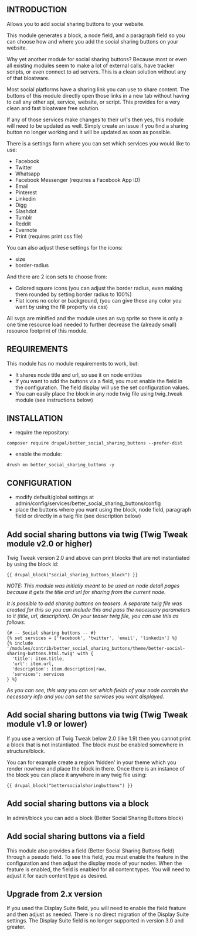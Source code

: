 INTRODUCTION
------------
Allows you to add social sharing buttons to your website.

This module generates a block, a node field, and a paragraph field so you can
choose how and where you add the social sharing buttons on your website.

Why yet another module for social sharing buttons? Because most or even all
existing modules seem to make a lot of external calls, have tracker scripts, or
even connect to ad servers. This is a clean solution without any of that
bloatware.

Most social platforms have a sharing link you can use to share content. The
buttons of this module directly open those links in a new tab without having to
call any other api, service, website, or script. This provides for a very clean
and fast bloatware free solution.

If any of those services make changes to their url's then yes, this module will
need to be updated as well. Simply create an issue if you find a sharing button
no longer working and it will be updated as soon as possible.

There is a settings form where you can set which services you would like to use:
- Facebook
- Twitter
- Whatsapp
- Facebook Messenger (requires a Facebook App ID)
- Email
- Pinterest
- Linkedin
- Digg
- Slashdot
- Tumblr
- Reddit
- Evernote
- Print (requires print css file)


You can also adjust these settings for the icons:
- size
- border-radius

And there are 2 icon sets to choose from:
- Colored square icons (you can adjust the border radius, even making them
rounded by setting border radius to 100%)
- Flat icons no color or background, (you can give these any color you want by
using the fill property via css)

All svgs are minified and the module uses an svg sprite so there is only a one
time resource load needed to further decrease the (already small) resource
footprint of this module.

REQUIREMENTS
------------

This module has no module requirements to work, but:
- It shares node title and url, so use it on node entities
- If you want to add the buttons via a field, you must enable the field in
the configuration. The field display will use the set configuration values.
- You can easily place the block in any node twig file using twig_tweak module
(see instructions below)

INSTALLATION
-----------
- require the repository:
```
composer require drupal/better_social_sharing_buttons --prefer-dist
```
- enable the module:
```
drush en better_social_sharing_buttons -y
```

CONFIGURATION
--------------
- modify default/global settings at admin/config/services/better_social_sharing_buttons/config
- place the buttons where you want using the block, node field, paragraph field
or directly in a twig
  file (see description below)

Add social sharing buttons via twig (Twig Tweak module v2.0 or higher)
---

Twig Tweak version 2.0 and above can print blocks that are not instantiated by
using the block id:

```{{ drupal_block("social_sharing_buttons_block") }}```


*NOTE: This module was initially meant to be used on node detail pages because
it gets the title and url for sharing from the current node.*

*It is possible to add sharing buttons on teasers. A separate twig file was
created for this so you can include this and pass the necessary parameters to
it (title, url, description). On your teaser twig file, you can use this as
follows:*
```
{# -- Social sharing buttons -- #}
{% set services = ['facebook', 'twitter', 'email', 'linkedin'] %}
{% include '/modules/contrib/better_social_sharing_buttons/theme/better-social-sharing-buttons.html.twig' with {
  'title': item.title,
  'url': item.url,
  'description': item.description|raw,
  'services': services
} %}
```

*As you can see, this way you can set which fields of your node contain the
necessary info and you can set the services you want displayed.*

Add social sharing buttons via twig (Twig Tweak module v1.9 or lower)
---
If you use a version of Twig Tweak below 2.0 (like 1.9) then you cannot print a
block that is not instantiated. The block must be enabled somewhere in
structure/block.

You can for example create a region 'hidden' in your theme which you render
nowhere and place the block in there. Once there is an instance of the block you
can place it anywhere in any twig file using:

```{{ drupal_block("bettersocialsharingbuttons") }}```

Add social sharing buttons via a block
--

In admin/block you can add a block (Better Social Sharing Buttons block)

Add social sharing buttons via a field
---

This module also provides a field (Better Social Sharing Buttons field) through
a pseudo field. To see this field, you must enable the feature in the
configuration and then adjust the display mode of your nodes. When the feature
is enabled, the field is enabled for all content types. You will need to adjust
it for each content type as desired.

Upgrade from 2.x version
--

If you used the Display Suite field, you will need to enable the field feature
and then adjust as needed. There is no direct migration of the Display Suite
settings. The Display Suite field is no longer supported in version 3.0 and
greater.
